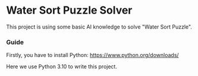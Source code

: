# Water Sort Puzzle Solver
This project is using some basic AI knowledge to solve "Water Sort Puzzle".
### Guide
Firstly, you have to install Python: https://www.python.org/downloads/

Here we use Python 3.10 to write this project.




